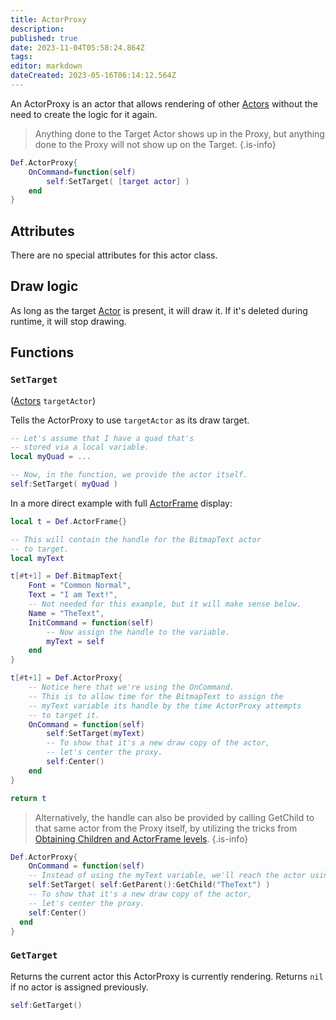 ```yaml
---
title: ActorProxy
description: 
published: true
date: 2023-11-04T05:58:24.864Z
tags: 
editor: markdown
dateCreated: 2023-05-16T06:14:12.564Z
---
```


An ActorProxy is an actor that allows rendering of other [Actors](/en/dev/actors/actortypes/actor) without the need to create the logic for it again.

> Anything done to the Target Actor shows up in the Proxy, but anything done to the Proxy will not show up on the Target.
{.is-info}

```lua
Def.ActorProxy{
    OnCommand=function(self)
        self:SetTarget( [target actor] ) 
    end
}
```
## Attributes

There are no special attributes for this actor class.

## Draw logic

As long as the target [Actor](/en/dev/actors/actortypes/actor) is present, it will draw it. If it's deleted during runtime, it will stop drawing.

## Functions

### `SetTarget`
([Actors](/en/dev/actors/actortypes/actor) `targetActor`)

Tells the ActorProxy to use `targetActor` as its draw target.

```lua
-- Let's assume that I have a quad that's
-- stored via a local variable.
local myQuad = ...

-- Now, in the function, we provide the actor itself.
self:SetTarget( myQuad ) 
```

In a more direct example with full [ActorFrame](/en/dev/actors/actortypes/actorframe) display:

```lua
local t = Def.ActorFrame{}

-- This will contain the handle for the BitmapText actor
-- to target.
local myText

t[#t+1] = Def.BitmapText{
	Font = "Common Normal",
	Text = "I am Text!",
	-- Not needed for this example, but it will make sense below.
	Name = "TheText",
	InitCommand = function(self)
		-- Now assign the handle to the variable.
		myText = self
	end
}

t[#t+1] = Def.ActorProxy{
	-- Notice here that we're using the OnCommand.
	-- This is to allow time for the BitmapText to assign the
	-- myText variable its handle by the time ActorProxy attempts
	-- to target it.
	OnCommand = function(self)
		self:SetTarget(myText)
		-- To show that it's a new draw copy of the actor,
		-- let's center the proxy.
		self:Center()
	end
}

return t
```

> Alternatively, the handle can also be provided by calling GetChild to that same actor from the Proxy itself, by utilizing the tricks from [Obtaining Children and ActorFrame levels](/en/dev/actors/actortypes/actor#obtaining-children-and-actorframe-levels).
{.is-info}

```lua
Def.ActorProxy{
	OnCommand = function(self)
  	-- Instead of using the myText variable, we'll reach the actor using GetParent and GetChild calls.
  	self:SetTarget( self:GetParent():GetChild("TheText") )
    -- To show that it's a new draw copy of the actor,
    -- let's center the proxy.
    self:Center()
  end
}
```

### `GetTarget`

Returns the current actor this ActorProxy is currently rendering. Returns `nil` if no actor is assigned previously.

```lua
self:GetTarget()
```